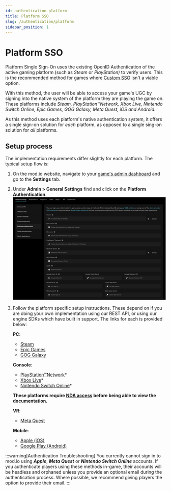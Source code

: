 ```yaml
---
id: authentication-platform
title: Platform SSO
slug: /authentication/platform
sidebar_position: 1
---
```


# Platform SSO

Platform Single Sign-On uses the existing OpenID Authentication of the active gaming platform (such as *Steam* or *PlayStation)* to verify users. This is the recommended method for games where [Custom SSO](/authentication/openid) isn't a viable option.

With this method, the user will be able to access your game's UGC by signing into the native system of the platform they are playing the game on. These platforms include *Steam, PlayStation™Network, Xbox Live, Nintendo Switch Online, Epic Games, GOG Galaxy, Meta Quest, iOS and Android*.

As this method uses each platform's native authentication system, it offers a single sign-on solution for *each* platform, as opposed to a single sing-on solution for *all* platforms.

## Setup process

The implementation requirements differ slightly for each platform. The typical setup flow is:

1. On the mod.io website, navigate to your [game's admin dashboard](https://mod.io/content) and go to the **Settings** tab.

2. Under **Admin > General Settings** find and click on the **Platform Authentication**.
![platform-authentication-settings.png](img/platform-authentication-settings.png)

3. Follow the platform specific setup instructions. These depend on if you are doing your own implementation using our REST API, or using our engine SDKs which have built in support. The links for each is provided below:

    **PC**:
    - [Steam](/platforms/steam/authentication)
    - [Epic Games](/platforms/epic/authentication)
    - [GOG Galaxy](/platforms/gog/authentication)

    **Console**:
    - [PlayStation™Network](https://docs.mod.io/partners/ps5/authentication)* 
    - [Xbox Live](https://docs.mod.io/partners/xbox/authentication)*
    - [Nintendo Switch Online](https://docs.mod.io/partners/switch/authentication)*

    **These platforms require [NDA access](/platforms/console-sdks) before being able to view the documentation.**

    **VR**:
    - [Meta Quest](/platforms/meta/authentication)

    **Mobile**:
    - [Apple (iOS)](/platforms/apple/authentication)
    - [Google Play (Android)](/platforms/google/authentication)

:::warning[Authentication Troubleshooting]
You currently cannot sign in to mod.io using ***Apple***, ***Meta Quest*** or ***Nintendo Switch Online*** accounts. If you authenticate players using these methods in-game, their accounts will be headless and orphaned unless you provide an optional email during the authentication process. Where possible, we recommend giving players the option to provide their email.
:::
